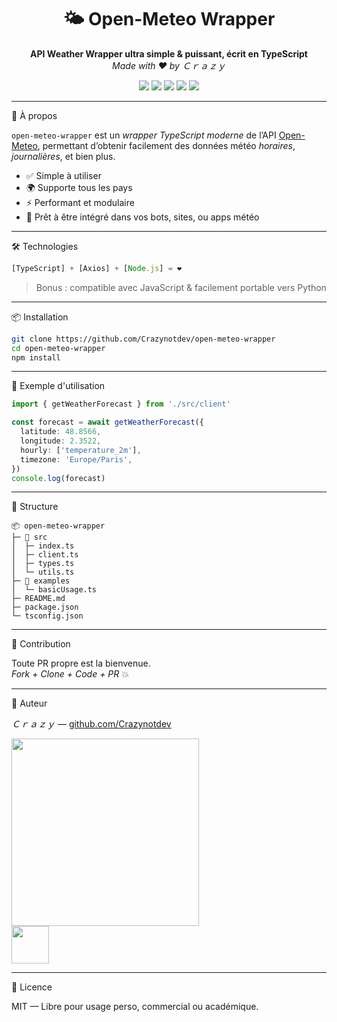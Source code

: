 
<h1 align="center">🌤️ Open-Meteo Wrapper</h1>
<p align="center">
  <b>API Weather Wrapper ultra simple & puissant, écrit en TypeScript</b><br>
  <i>Made with ❤️ by Ｃｒａｚｙ</i>
</p>

<p align="center">
  <img src="https://img.shields.io/badge/Language-TypeScript-blue?style=flat-square&logo=typescript">
  <img src="https://img.shields.io/badge/Node.js-%20v18+-green?style=flat-square&logo=node.js">
  <img src="https://img.shields.io/badge/Open%20Source-%E2%9C%94%EF%B8%8F-lightgrey?style=flat-square&logo=github">
  <img src="https://img.shields.io/github/license/Crazynotdev/open-meteo-wrapper?style=flat-square">
  <img src="https://img.shields.io/github/stars/Crazynotdev/open-meteo-wrapper?style=flat-square">
</p>

---

🚀 À propos

`open-meteo-wrapper` est un *wrapper TypeScript moderne* de l’API [Open-Meteo](https://open-meteo.com/), permettant d’obtenir facilement des données météo *horaires*, *journalières*, et bien plus.

- ✅ Simple à utiliser
- 🌍 Supporte tous les pays
- ⚡ Performant et modulaire
- 🧠 Prêt à être intégré dans vos bots, sites, ou apps météo

---

🛠️ Technologies

```ts
[TypeScript] + [Axios] + [Node.js] = ❤️
```

> Bonus : compatible avec JavaScript & facilement portable vers Python

---

📦 Installation

```bash
git clone https://github.com/Crazynotdev/open-meteo-wrapper
cd open-meteo-wrapper
npm install
```

---

🧪 Exemple d'utilisation

```ts
import { getWeatherForecast } from './src/client'

const forecast = await getWeatherForecast({
  latitude: 48.8566,
  longitude: 2.3522,
  hourly: ['temperature_2m'],
  timezone: 'Europe/Paris',
})
console.log(forecast)
```

---

📁 Structure

```
📦 open-meteo-wrapper
├─ 📂 src
│  ├─ index.ts
│  ├─ client.ts
│  ├─ types.ts
│  └─ utils.ts
├─ 📂 examples
│  └─ basicUsage.ts
├─ README.md
├─ package.json
└─ tsconfig.json
```

---

🧠 Contribution

Toute PR propre est la bienvenue.  
*Fork + Clone + Code + PR* 💥

---

👑 Auteur

*Ｃｒａｚｙ* — [github.com/Crazynotdev](https://github.com/Crazynotdev)

<img src="https://media.giphy.com/media/qgQUggAC3Pfv687qPC/giphy.gif" width="300"/>
<br/>
<img src="https://cdn.jsdelivr.net/gh/devicons/devicon/icons/typescript/typescript-original.svg" width="60"/>


---

📄 Licence

MIT — Libre pour usage perso, commercial ou académique.
